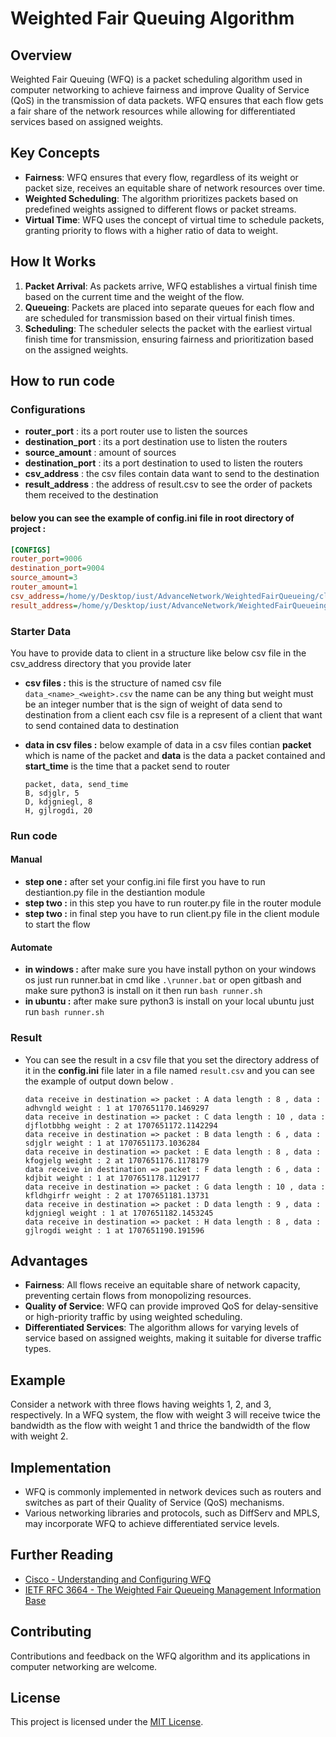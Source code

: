 # Weighted Fair Queuing Algorithm

## Overview
Weighted Fair Queuing (WFQ) is a packet scheduling algorithm used in computer networking to achieve fairness and improve Quality of Service (QoS) in the transmission of data packets. WFQ ensures that each flow gets a fair share of the network resources while allowing for differentiated services based on assigned weights.

## Key Concepts
- **Fairness**: WFQ ensures that every flow, regardless of its weight or packet size, receives an equitable share of network resources over time.
- **Weighted Scheduling**: The algorithm prioritizes packets based on predefined weights assigned to different flows or packet streams.
- **Virtual Time**: WFQ uses the concept of virtual time to schedule packets, granting priority to flows with a higher ratio of data to weight.

## How It Works
1. **Packet Arrival**: As packets arrive, WFQ establishes a virtual finish time based on the current time and the weight of the flow.
2. **Queueing**: Packets are placed into separate queues for each flow and are scheduled for transmission based on their virtual finish times.
3. **Scheduling**: The scheduler selects the packet with the earliest virtual finish time for transmission, ensuring fairness and prioritization based on the assigned weights.

## How to run code 
### **Configurations**

- **router_port** : its a port router use to listen the sources
- **destination_port** : its a port destination use to listen the routers
- **source_amount** : amount of sources
- **destination_port** : its a port destination to used to listen the routers
- **csv_address** : the csv files contain data want to send to the destination
- **result_address** : the address of result.csv to see the order of packets them received to the destination

#### below you can see the example of config.ini file in root directory of project :
```ini
[CONFIGS]
router_port=9006
destination_port=9004
source_amount=3
router_amount=1
csv_address=/home/y/Desktop/iust/AdvanceNetwork/WeightedFairQueueing/client/
result_address=/home/y/Desktop/iust/AdvanceNetwork/WeightedFairQueueing/destination/
```
### **Starter Data**
You have to provide data to client in a structure like below csv file in the csv_address directory that you provide later

- **csv files :**  this is the structure of named csv file ```data_<name>_<weight>.csv``` the name can be any thing but weight must be an integer number that is the sign of weight of data send to destination from a client each csv file is a represent of a client that want to send contained data to destination

- **data in csv files :**  below example of data in a csv files contian **packet** which is name of the packet and **data** is the data a packet contained and **start_time** is the time that a packet send to router
    ```csv
    packet, data, send_time
    B, sdjglr, 5
    D, kdjgniegl, 8
    H, gjlrogdi, 20
    ```

### **Run code**
#### Manual
  - **step one :** after set your config.ini file first you have to run destiantion.py file in the destiantion module
  - **step two :** in this step you have to run router.py file in the router module
  - **step two :** in final step you have to run client.py file in the client module to start the flow
#### Automate
  - **in windows :** after make sure you have install python on your windows os just run runner.bat in cmd like ```.\runner.bat``` or open gitbash and make sure python3 is install on it then run ```bash runner.sh```
  - **in ubuntu :** after make sure python3 is install on your local ubuntu just run ```bash runner.sh```

### **Result**
- You can see the result in a csv file that you set the directory address of it in the **config.ini** file later in a file named ```result.csv``` and you can see the example of output down below .
  ```csv
  data receive in destination => packet : A data length : 8 , data : adhvngld weight : 1 at 1707651170.1469297
  data receive in destination => packet : C data length : 10 , data : djflotbbhg weight : 2 at 1707651172.1142294
  data receive in destination => packet : B data length : 6 , data : sdjglr weight : 1 at 1707651173.1036284
  data receive in destination => packet : E data length : 8 , data : kfogjelg weight : 2 at 1707651176.1178179
  data receive in destination => packet : F data length : 6 , data : kdjbit weight : 1 at 1707651178.1129177
  data receive in destination => packet : G data length : 10 , data : kfldhgirfr weight : 2 at 1707651181.13731
  data receive in destination => packet : D data length : 9 , data : kdjgniegl weight : 1 at 1707651182.1453245
  data receive in destination => packet : H data length : 8 , data : gjlrogdi weight : 1 at 1707651190.191596
  
  ```
## Advantages
- **Fairness**: All flows receive an equitable share of network capacity, preventing certain flows from monopolizing resources.
- **Quality of Service**: WFQ can provide improved QoS for delay-sensitive or high-priority traffic by using weighted scheduling.
- **Differentiated Services**: The algorithm allows for varying levels of service based on assigned weights, making it suitable for diverse traffic types.

## Example
Consider a network with three flows having weights 1, 2, and 3, respectively. In a WFQ system, the flow with weight 3 will receive twice the bandwidth as the flow with weight 1 and thrice the bandwidth of the flow with weight 2.

## Implementation
- WFQ is commonly implemented in network devices such as routers and switches as part of their Quality of Service (QoS) mechanisms.
- Various networking libraries and protocols, such as DiffServ and MPLS, may incorporate WFQ to achieve differentiated service levels.

## Further Reading
- [Cisco - Understanding and Configuring WFQ](https://www.cisco.com/c/en/us/support/docs/ip/quality-of-service-qos/5277-wfq.html)
- [IETF RFC 3664 - The Weighted Fair Queueing Management Information Base](https://tools.ietf.org/html/rfc3664)

## Contributing
Contributions and feedback on the WFQ algorithm and its applications in computer networking are welcome. 

## License
This project is licensed under the [MIT License](https://opensource.org/licenses/MIT).